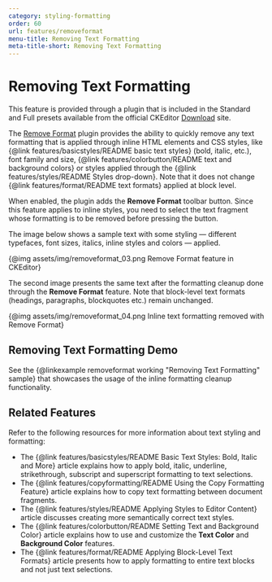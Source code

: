 ```yaml
---
category: styling-formatting
order: 60
url: features/removeformat
menu-title: Removing Text Formatting
meta-title-short: Removing Text Formatting
---
```

<!--
Copyright (c) 2003-2020, CKSource - Frederico Knabben. All rights reserved.
For licensing, see LICENSE.md.
-->

# Removing Text Formatting

<info-box info="">
 This feature is provided through a plugin that is included in the Standard and Full presets available from the official CKEditor <a href="https://ckeditor.com/ckeditor-4/download/">Download</a> site.
</info-box>

The [Remove Format](https://ckeditor.com/cke4/addon/removeformat) plugin provides the ability to quickly remove any text formatting that is applied through inline HTML elements and CSS styles, like {@link features/basicstyles/README basic text styles} (bold, italic, etc.), font family and size, {@link features/colorbutton/README text and background colors} or styles applied through the {@link features/styles/README Styles drop-down}. Note that it does not change {@link features/format/README text formats} applied at block level.

When enabled, the plugin adds the **Remove Format** toolbar button. Since this feature applies to inline styles, you need to select the text fragment whose formatting is to be removed before pressing the button.

The image below shows a sample text with some styling &mdash; different typefaces, font sizes, italics, inline styles and colors &mdash; applied.

{@img assets/img/removeformat_03.png Remove Format feature in CKEditor}

The second image presents the same text after the formatting cleanup done through the **Remove Format** feature. Note that block-level text formats (headings, paragraphs, blockquotes etc.) remain unchanged.

{@img assets/img/removeformat_04.png Inline text formatting removed with Remove Format}

## Removing Text Formatting Demo

See the {@linkexample removeformat working "Removing Text Formatting" sample} that showcases the usage of the inline formatting cleanup functionality.

## Related Features

Refer to the following resources for more information about text styling and formatting:

* The {@link features/basicstyles/README Basic Text Styles: Bold, Italic and More} article explains how to apply bold, italic, underline, strikethrough, subscript and superscript formatting to text selections.
* The {@link features/copyformatting/README Using the Copy Formatting Feature} article explains how to copy text formatting between document fragments.
* The {@link features/styles/README Applying Styles to Editor Content} article discusses creating more semantically correct text styles.
* The {@link features/colorbutton/README Setting Text and Background Color} article explains how to use and customize the **Text Color** and **Background Color** features.
* The {@link features/format/README Applying Block-Level Text Formats} article presents how to apply formatting to entire text blocks and not just text selections.
